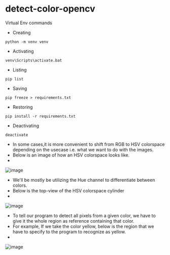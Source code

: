 # detect-color-opencv

Virtual Env commands

- Creating
 ```
python -m venv venv
```
- Activating
 ```
venv\Scripts\activate.bat
```
- Listing
```
pip list
```
- Saving
```
pip freeze > requirements.txt
```
- Restoring
```
pip install -r requirements.txt
```
- Deactivating
```
deactivate
```

- In some cases,it is more convenient to shift from RGB to HSV colorspace depending on the usecase i.e. what we want to do with the images.
- Below is an image of how an HSV colorspace looks like.
-
![image](https://github.com/user-attachments/assets/398a2a5d-a1dc-40b6-af7d-7d3e7f039268)

- We'll be mostly be utilizing the Hue channel to differentiate between colors.
- Below is the top-view of the HSV colorspace cylinder
- 
![image](https://github.com/user-attachments/assets/4b74367e-d519-4c7f-9865-bffe2d4d27c3)

- To tell our program to detect all pixels from a given color, we have to give it the whole region as reference containing that color.
- For example, If we take the color yellow, below is the region that we have to specify to the program to recognize as yellow.
- 
![image](https://github.com/user-attachments/assets/55ef6d88-6c57-4eee-9cac-f3afe17a954e)
